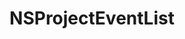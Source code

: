 ﻿---
uid: crmscript_ref_NSProjectEventList
title: NSProjectEventList
intellisense: Void.NSProjectEventList
keywords: NSProjectEventList
so.topic: reference
---
